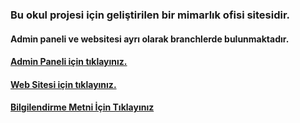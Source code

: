 ### Bu okul projesi için geliştirilen bir mimarlık ofisi sitesidir.
#### Admin paneli ve websitesi ayrı olarak branchlerde bulunmaktadır.
#### [Admin Paneli için tıklayınız.](https://yunusemregul0.github.io/WebSitesi/adminpanel/index.html)
#### [Web Sitesi için tıklayınız.](https://yunusemregul0.github.io/WebSitesi/index.html)
#### [Bilgilendirme Metni İçin Tıklayınız](https://drive.google.com/file/d/1dKJa5QU40qgTOHuJ-Cg_6O3anPaaT1od/view?usp=sharing)
